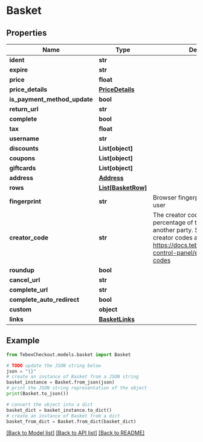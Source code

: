 # Basket


## Properties

Name | Type | Description | Notes
------------ | ------------- | ------------- | -------------
**ident** | **str** |  | [optional] 
**expire** | **str** |  | [optional] 
**price** | **float** |  | [optional] 
**price_details** | [**PriceDetails**](PriceDetails.md) |  | [optional] 
**is_payment_method_update** | **bool** |  | [optional] 
**return_url** | **str** |  | [optional] 
**complete** | **bool** |  | [optional] 
**tax** | **float** |  | [optional] 
**username** | **str** |  | [optional] 
**discounts** | **List[object]** |  | [optional] 
**coupons** | **List[object]** |  | [optional] 
**giftcards** | **List[object]** |  | [optional] 
**address** | [**Address**](Address.md) |  | [optional] 
**rows** | [**List[BasketRow]**](BasketRow.md) |  | [optional] 
**fingerprint** | **str** | Browser fingerprint to identify the user | [optional] 
**creator_code** | **str** | The creator code is used to share a percentage of the payment with another party. See more about creator codes at https://docs.tebex.io/creators/tebex-control-panel/engagement/creator-codes | [optional] 
**roundup** | **bool** |  | [optional] 
**cancel_url** | **str** |  | [optional] 
**complete_url** | **str** |  | [optional] 
**complete_auto_redirect** | **bool** |  | [optional] 
**custom** | **object** |  | [optional] 
**links** | [**BasketLinks**](BasketLinks.md) |  | [optional] 

## Example

```python
from TebexCheckout.models.basket import Basket

# TODO update the JSON string below
json = "{}"
# create an instance of Basket from a JSON string
basket_instance = Basket.from_json(json)
# print the JSON string representation of the object
print(Basket.to_json())

# convert the object into a dict
basket_dict = basket_instance.to_dict()
# create an instance of Basket from a dict
basket_from_dict = Basket.from_dict(basket_dict)
```
[[Back to Model list]](../README.md#documentation-for-models) [[Back to API list]](../README.md#documentation-for-api-endpoints) [[Back to README]](../README.md)


